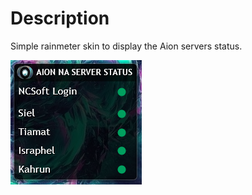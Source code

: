 # Description
Simple rainmeter skin to display the Aion servers status. 

![](https://raw.githubusercontent.com/Sigmanor/Aion-Servers-Status/master/screenshot.png)  

